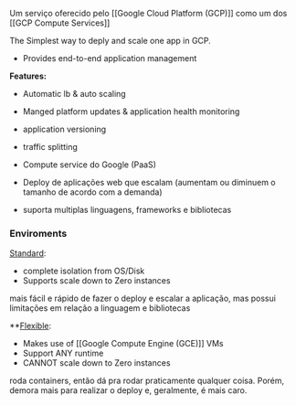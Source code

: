 Um serviço oferecido pelo  [[Google Cloud Platform (GCP)]] como um dos [[GCP Compute Services]]

The Simplest way to deply and scale one app in GCP.
* Provides end-to-end application management

**Features:**
* Automatic lb & auto scaling 
* Manged platform updates & application health monitoring 
* application versioning
* traffic splitting


* Compute service do Google (PaaS)
* Deploy de aplicações web que escalam (aumentam ou diminuem o tamanho de acordo com a demanda)
* suporta multiplas linguagens, frameworks e bibliotecas 

### Enviroments
<u>Standard</u>:
* complete isolation from OS/Disk
* Supports scale down to Zero instances

mais fácil e rápido de fazer o deploy e escalar a aplicação, mas possui limitações em relação a linguagem e bibliotecas

**<u>Flexible</u>:
* Makes use of [[Google Compute Engine (GCE)]] VMs
* Support ANY runtime
* CANNOT scale down to Zero instances

roda containers, então dá pra rodar praticamente qualquer coisa. Porém, demora mais para realizar o deploy e, geralmente, é mais caro.
